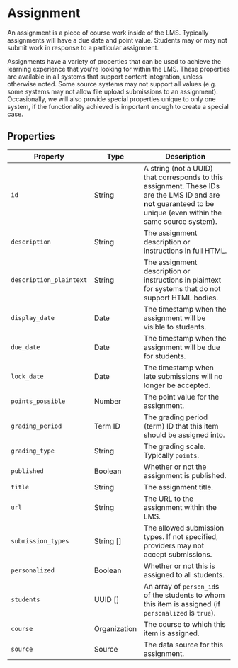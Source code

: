 # Assignment

An assignment is a piece of course work inside of the LMS. Typically assignments will have a due date and point value. Students may or may not submit work in response to a particular assignment.

Assignments have a variety of properties that can be used to achieve the learning experience that you're looking for within the LMS. These properties are available in all systems that support content integration, unless otherwise noted. Some source systems may not support all values (e.g. some systems may not allow file upload submissions to an assignment). Occasionally, we will also provide special properties unique to only one system, if the functionality achieved is important enough to create a special case.

## Properties

| Property                | Type         | Description                                                                                                                                                       |
|-------------------------|--------------|-------------------------------------------------------------------------------------------------------------------------------------------------------------------|
| `id`                    | String       | A string (not a UUID) that corresponds to this assignment. These IDs are the LMS ID and are **not** guaranteed to be unique (even within the same source system). |
| `description`           | String       | The assignment description or instructions in full HTML.                                                                                                          |
| `description_plaintext` | String       | The assignment description or instructions in plaintext for systems that do not support HTML bodies.                                                              |
| `display_date`          | Date         | The timestamp when the assignment will be visible to students.                                                                                                    |
| `due_date`              | Date         | The timestamp when the assignment will be due for students.                                                                                                       |
| `lock_date`             | Date         | The timestamp when late submissions will no longer be accepted.                                                                                                   |
| `points_possible`       | Number       | The point value for the assignment.                                                                                                                               |
| `grading_period`        | Term ID      | The grading period (term) ID that this item should be assigned into.                                                                                              |
| `grading_type`          | String       | The grading scale. Typically `points`.                                                                                                                            |
| `published`             | Boolean      | Whether or not the assignment is published.                                                                                                                       |
| `title`                 | String       | The assignment title.                                                                                                                                             |
| `url`                   | String       | The URL to the assignment within the LMS.                                                                                                                         |
| `submission_types`      | String []    | The allowed submission types. If not specified, providers may not accept submissions.                                                                             |
| `personalized`          | Boolean      | Whether or not this is assigned to all students.                                                                                                                  |
| `students`              | UUID []      | An array of `person_id`s of the students to whom this item is assigned (if `personalized` is `true`).                                                             |
| `course`                | Organization | The course to which this item is assigned.                                                                                                                        |
| `source`                | Source       | The data source for this assignment.                                                                                                                              |
